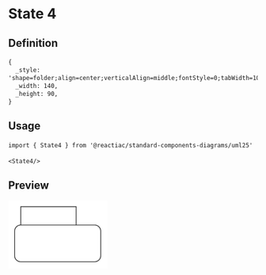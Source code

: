 # State 4

## Definition

```
{
  _style: 'shape=folder;align=center;verticalAlign=middle;fontStyle=0;tabWidth=100;tabHeight=30;tabPosition=left;html=1;boundedLbl=1;labelInHeader=1;rounded=1;absoluteArcSize=1;arcSize=10;whiteSpace=wrap;',
  _width: 140,
  _height: 90,
}
```

## Usage

```
import { State4 } from '@reactiac/standard-components-diagrams/uml25'

<State4/>
```

## Preview

<img src="./state-4.png" width="200"/>
